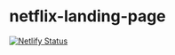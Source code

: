 # netflix-landing-page
[![Netlify Status](https://api.netlify.com/api/v1/badges/41b300e4-4e17-469f-b405-bd545b31de54/deploy-status)](https://app.netlify.com/sites/wonderful-swirles-82777c/deploys)